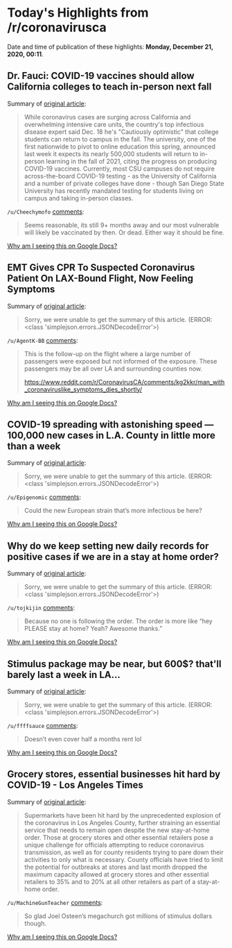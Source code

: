 # Today's Highlights from /r/coronavirusca

Date and time of publication of these highlights: **Monday, December 21, 2020, 00:11**.

## Dr. Fauci: COVID-19 vaccines should allow California colleges to teach in-person next fall

Summary of [original article](https://localnewsmatters.org/2020/12/20/dr-fauci-covid-19-vaccines-should-allow-california-colleges-to-teach-in-person-next-fall/):

> While coronavirus cases are surging across California and overwhelming intensive care units, the country's top infectious disease expert said Dec. 18 he's "Cautiously optimistic" that college students can return to campus in the fall. The university, one of the first nationwide to pivot to online education this spring, announced last week it expects its nearly 500,000 students will return to in-person learning in the fall of 2021, citing the progress on producing COVID-19 vaccines. Currently, most CSU campuses do not require across-the-board COVID-19 testing - as the University of California and a number of private colleges have done - though San Diego State University has recently mandated testing for students living on campus and taking in-person classes.

`/u/Cheechymofo` [comments](https://www.reddit.com/r/CoronavirusCA/comments/kh0ii1/dr_fauci_covid19_vaccines_should_allow_california/):

> Seems reasonable, its still 9+ months away and our most vulnerable will likely be vaccinated by then. Or dead. Either way it should be fine.

[Why am I seeing this on Google Docs?](https://docs.google.com/document/d/1Dc6We63vOXIZsc0op-Bt4abqkYjXzOigalQqFxmvvbM/edit?usp=sharing)

## EMT Gives CPR To Suspected Coronavirus Patient On LAX-Bound Flight, Now Feeling Symptoms

Summary of [original article](https://losangeles.cbslocal.com/2020/12/19/emt-gives-cpr-to-suspected-coronavirus-patient-on-lax-bound-flight-now-feeling-symptoms/):

> Sorry, we were unable to get the summary of this article. (ERROR: <class 'simplejson.errors.JSONDecodeError'>)

`/u/AgentK-BB` [comments](https://www.reddit.com/r/CoronavirusCA/comments/kh7m3d/emt_gives_cpr_to_suspected_coronavirus_patient_on/):

> This is the follow-up on the flight where a large number of passengers were exposed but not informed of the exposure. These passengers may be all over LA and surrounding counties now.
> 
> https://www.reddit.com/r/CoronavirusCA/comments/kg2kkr/man_with_coronaviruslike_symptoms_dies_shortly/

[Why am I seeing this on Google Docs?](https://docs.google.com/document/d/1Dc6We63vOXIZsc0op-Bt4abqkYjXzOigalQqFxmvvbM/edit?usp=sharing)

## COVID-19 spreading with astonishing speed — 100,000 new cases in L.A. County in little more than a week

Summary of [original article](https://www.bellinghamherald.com/news/nation-world/national/article247984435.html):

> Sorry, we were unable to get the summary of this article. (ERROR: <class 'simplejson.errors.JSONDecodeError'>)

`/u/Epigenomic` [comments](https://www.reddit.com/r/CoronavirusCA/comments/kgtgnv/covid19_spreading_with_astonishing_speed_100000/):

> Could the new European strain that’s more infectious be here?

[Why am I seeing this on Google Docs?](https://docs.google.com/document/d/1Dc6We63vOXIZsc0op-Bt4abqkYjXzOigalQqFxmvvbM/edit?usp=sharing)

## Why do we keep setting new daily records for positive cases if we are in a stay at home order?

Summary of [original article](https://www.reddit.com/r/CoronavirusCA/comments/kh43rq/why_do_we_keep_setting_new_daily_records_for/):

> Sorry, we were unable to get the summary of this article. (ERROR: <class 'simplejson.errors.JSONDecodeError'>)

`/u/tojkijin` [comments](https://www.reddit.com/r/CoronavirusCA/comments/kh43rq/why_do_we_keep_setting_new_daily_records_for/):

> Because no one is following the order. The order is more like “hey PLEASE stay at home? Yeah? Awesome thanks.”

[Why am I seeing this on Google Docs?](https://docs.google.com/document/d/1Dc6We63vOXIZsc0op-Bt4abqkYjXzOigalQqFxmvvbM/edit?usp=sharing)

## Stimulus package may be near, but 600$? that'll barely last a week in LA...

Summary of [original article](https://www.reddit.com/r/CoronavirusCA/comments/kgwqwh/stimulus_package_may_be_near_but_600_thatll/):

> Sorry, we were unable to get the summary of this article. (ERROR: <class 'simplejson.errors.JSONDecodeError'>)

`/u/ffffsauce` [comments](https://www.reddit.com/r/CoronavirusCA/comments/kgwqwh/stimulus_package_may_be_near_but_600_thatll/):

> Doesn’t even cover half a months rent lol

[Why am I seeing this on Google Docs?](https://docs.google.com/document/d/1Dc6We63vOXIZsc0op-Bt4abqkYjXzOigalQqFxmvvbM/edit?usp=sharing)

## Grocery stores, essential businesses hit hard by COVID-19 - Los Angeles Times

Summary of [original article](https://www.latimes.com/california/story/2020-12-20/coronavirus-outbreaks-los-angeles-grocery-stores-essential-businesses):

> Supermarkets have been hit hard by the unprecedented explosion of the coronavirus in Los Angeles County, further straining an essential service that needs to remain open despite the new stay-at-home order. Those at grocery stores and other essential retailers pose a unique challenge for officials attempting to reduce coronavirus transmission, as well as for county residents trying to pare down their activities to only what is necessary. County officials have tried to limit the potential for outbreaks at stores and last month dropped the maximum capacity allowed at grocery stores and other essential retailers to 35% and to 20% at all other retailers as part of a stay-at-home order.

`/u/MachineGunTeacher` [comments](https://www.reddit.com/r/CoronavirusCA/comments/kh35lg/grocery_stores_essential_businesses_hit_hard_by/):

> So glad Joel Osteen’s megachurch got millions of stimulus dollars though.

[Why am I seeing this on Google Docs?](https://docs.google.com/document/d/1Dc6We63vOXIZsc0op-Bt4abqkYjXzOigalQqFxmvvbM/edit?usp=sharing)

